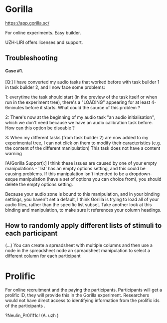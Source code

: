 # Gorilla  

https://app.gorilla.sc/  

For online experiments. Easy builder.  

UZH-LIRI offers licenses and support.  

## Troubleshooting
####  Case \#1. 
\[Q:]
I have converted my audio tasks that worked before with task builder 1 in task builder 2, and I now face some problems: 

1: everytime the task should start (in the preview of the task itself or when run in the experiment tree), there's a "LOADING" appearing for at least 4-6minutes before it starts. What could the source of this problem ? 

2: There's now at the beginning of my audio task "an audio initialisation", which we don't need because we have an audio calibration task before. How can this option be diseable ? 

3: When my different tasks (from task builder 2) are now added to my experimental tree, I can not click on them to modify their caracteristics (e.g. the content of the different manipulation)
This task does not have a content warning

\[A(Gorilla Support):]
I think these issues are caused by one of your empty manipulations - 'list' has an empty options setting, and this could be causing problems. If this manipulation isn't intended to be a dropdown-esque manipulation (have a set of options you can choice from), you should delete the empty options setting.
 
Because your audio zone is bound to this manipulation, and in your binding settings, you haven't set a default, I think Gorilla is trying to load all of your audio files, rather than the specific list subset.
Take another look at this binding and manipulation, to make sure it references your column headings.


## How to randomly apply different lists of stimuli to each participant
(...)  You can create a spreadsheet with multiple columns and then use a node in the spreadsheet node an spreadsheet manipulation to select a different column for each participant

 
# Prolific  

For online recruitment and the paying the participants. Participants will get a prolific ID, they will provide this in the Gorilla experiment. Researchers would not have direct access to identifying information from the prolific ids of the participants .  

?Neulin_Pr0l1f1c!  (A. uzh )

 
